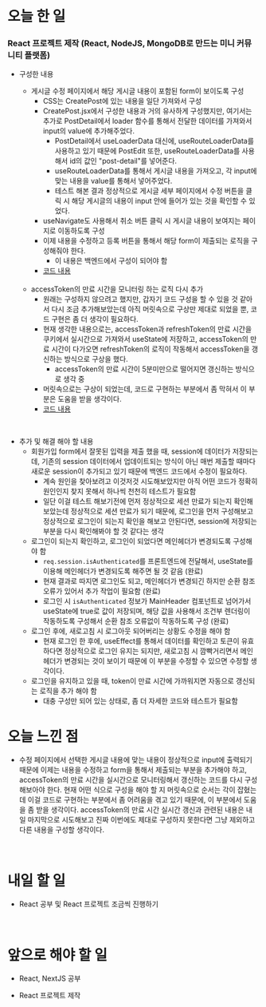 # 오늘 한 일

### React 프로젝트 제작 (React, NodeJS, MongoDB로 만드는 미니 커뮤니티 플랫폼)

- 구성한 내용

  - 게시글 수정 페이지에서 해당 게시글 내용이 포함된 form이 보이도록 구성
    - CSS는 CreatePost에 있는 내용을 일단 가져와서 구성
    - CreatePost.jsx에서 구성한 내용과 거의 유사하게 구성했지만, 여기서는 추가로 PostDetail에서 loader 함수를 통해서 전달한 데이터를 가져와서 input의 value에 추가해주었다.
      - PostDetail에서 useLoaderData 대신에, useRouteLoaderData를 사용하고 있기 때문에 PostEdit 또한, useRouteLoaderData를 사용해서 id의 값인 "post-detail"를 넣어준다.
      - useRouteLoaderData를 통해서 게시글 내용을 가져오고, 각 input에 맞는 내용을 value를 통해서 넣어주었다.
      - 테스트 해본 결과 정상적으로 게시글 세부 페이지에서 수정 버튼을 클릭 시 해당 게시글의 내용이 input 안에 들어가 있는 것을 확인할 수 있었다.
    - useNavigate도 사용해서 취소 버튼 클릭 시 게시글 내용이 보여지는 페이지로 이동하도록 구성
    - 이제 내용을 수정하고 등록 버튼을 통해서 해당 form이 제출되는 로직을 구성해줘야 한다.
      - 이 내용은 백엔드에서 구성이 되어야 함
    - [코드 내용](https://github.com/jeongsangtae/mini-community-platform/commit/70f369730b03e4f737b1b694d42e2a0ff23f8a2a)

  <br />

  - accessToken의 만료 시간을 모니터링 하는 로직 다시 추가
    - 원래는 구성하지 않으려고 했지만, 갑자기 코드 구성을 할 수 있을 것 같아서 다시 조금 추가해보았는데 아직 머릿속으로 구상만 제대로 되었을 뿐, 코드 구현은 좀 더 생각이 필요하다.
    - 현재 생각한 내용으로는, accessToken과 refreshToken의 만료 시간을 쿠키에서 실시간으로 가져와서 useState에 저장하고, accessToken의 만료 시간이 다가오면 refreshToken의 로직이 작동해서 accessToken을 갱신하는 방식으로 구상을 했다.
      - accessToken의 만료 시간이 5분미만으로 떨어지면 갱신하는 방식으로 생각 중
    - 머릿속으로는 구상이 되었는데, 코드로 구현하는 부분에서 좀 막혀서 이 부분은 도움을 받을 생각이다.
    - [코드 내용](https://github.com/jeongsangtae/mini-community-platform/commit/2a6cd4441a64df3053a11bfbedd7da4388ec0f83)

<br />

- 추가 및 해결 해야 할 내용
  - 회원가입 form에서 잘못된 입력을 제출 했을 때, session에 데이터가 저장되는데, 기존의 session 데이터에서 업데이트되는 방식이 아닌 매번 제출할 때마다 새로운 session이 추가되고 있기 때문에 백엔드 코드에서 수정이 필요하다.
    - 계속 원인을 찾아보려고 이것저것 시도해보았지만 아직 어떤 코드가 정확히 원인인지 찾지 못해서 하나씩 천천히 테스트가 필요함
    - 일단 이걸 테스트 해보기전에 먼저 정상적으로 세션 만료가 되는지 확인해보았는데 정상적으로 세션 만료가 되기 때문에, 로그인을 먼저 구성해보고 정상적으로 로그인이 되는지 확인을 해보고 안된다면, session에 저장되는 부분을 다시 확인해봐야 할 것 같다는 생각
  - 로그인이 되는지 확인하고, 로그인이 되었다면 메인헤더가 변경되도록 구성해야 함
    - `req.session.isAuthenticated`를 프론트엔드에 전달해서, useState를 이용해 메인헤더가 변경되도록 해주면 될 것 같음 (완료)
    - 현재 결과로 따지면 로그인도 되고, 메인헤더가 변경되긴 하지만 순환 참조 오류가 있어서 추가 작업이 필요함 (완료)
    - 로그인 시 `isAuthenticated` 정보가 MainHeader 컴포넌트로 넘어가서 useState에 true로 값이 저장되며, 해당 값을 사용해서 조건부 렌더링이 작동하도록 구성해서 순환 참조 오류없이 작동하도록 구성 (완료)
  - 로그인 후에, 새로고침 시 로그아웃 되어버리는 상황도 수정을 해야 함
    - 현재 로그인 한 후에, useEffect를 통해서 데이터를 확인하고 토큰이 유효하다면 정상적으로 로그인 유지는 되지만, 새로고침 시 깜빡거리면서 메인헤더가 변경되는 것이 보이기 때문에 이 부분을 수정할 수 있으면 수정할 생각이다.
  - 로그인을 유지하고 있을 때, token이 만료 시간에 가까워지면 자동으로 갱신되는 로직을 추가 해야 함
    - 대충 구성만 되어 있는 상태로, 좀 더 자세한 코드와 테스트가 필요함

# 오늘 느낀 점

- 수정 페이지에서 선택한 게시글 내용에 맞는 내용이 정상적으로 input에 출력되기 때문에 이제는 내용을 수정하고 form을 통해서 제출되는 부분을 추가해야 하고, accessToken의 만료 시간을 실시간으로 모니터링해서 갱신하는 코드를 다시 구성해보아야 한다. 현재 어떤 식으로 구성을 해야 할 지 머릿속으로 순서는 각이 잡혔는데 이걸 코드로 구현하는 부분에서 좀 어려움을 겪고 있기 때문에, 이 부분에서 도움을 좀 받을 생각이다. accessToken의 만료 시간 실시간 갱신과 관련된 내용은 내일 마지막으로 시도해보고 진짜 이번에도 제대로 구성하지 못한다면 그냥 제외하고 다른 내용을 구성할 생각이다.

<br />

# 내일 할 일

- React 공부 및 React 프로젝트 조금씩 진행하기

<br />

# 앞으로 해야 할 일

- React, NextJS 공부

- React 프로젝트 제작
